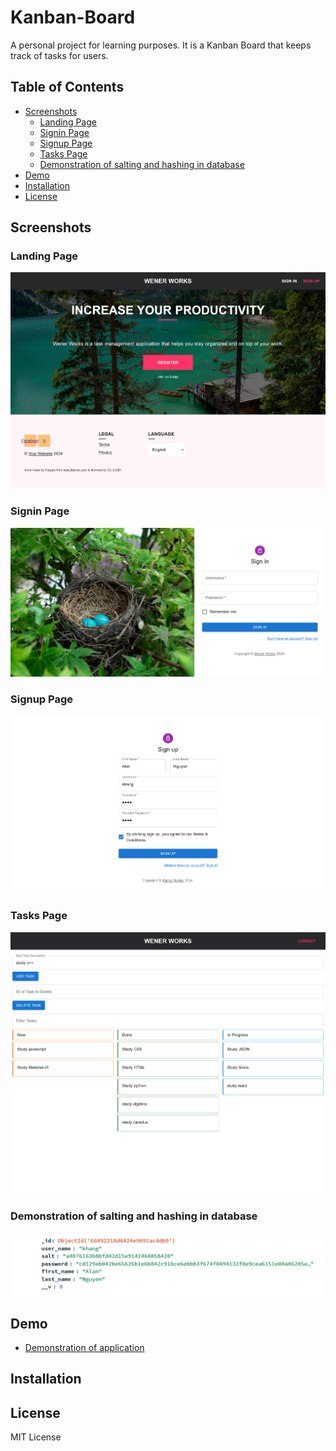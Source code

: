 # Kanban-Board
A personal project for learning purposes. It is a Kanban Board that keeps track of tasks for users.

## Table of Contents
- [Screenshots](#screenshots)
    - [Landing Page](#landing-page)
    - [Signin Page](#signin-page)
    - [Signup Page](#signup-page)
    - [Tasks Page](#tasks-page)
    - [Demonstration of salting and hashing in database](#demonstration-of-salting-and-hashing-in-database)
- [Demo](#demo)
- [Installation](#installation)
- [License](#license)

## Screenshots
### Landing Page
![home][home]

### Signin Page
![signin][signin]

### Signup Page
![signup][signup]

### Tasks Page
![tasks][tasks]

### Demonstration of salting and hashing in database
![salthash][salthash]

[home]: public/imgs/home_ex.png
[signin]: public/imgs/signin_ex.png
[signup]: public/imgs/signup_ex.png
[tasks]: public/imgs/tasks_ex.png
[salthash]: public/imgs/salthash_ex.png

## Demo
- [Demonstration of application](https://youtu.be/T3VKXPoGUYg)

## Installation

## License
MIT License